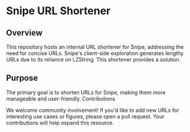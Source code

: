 # Snipe URL Shortener

## Overview
This repository hosts an internal URL shortener for Snipe, addressing the need for concise URLs. Snipe's client-side exploration generates lengthy URLs due to its reliance on LZString. This shortener provides a solution.

## Purpose
The primary goal is to shorten URLs for Snipe, making them more manageable and user-friendly.
Contributions

We welcome community involvement! If you'd like to add new URLs for interesting use cases or figures, please open a pull request. Your contributions will help expand this resource.
